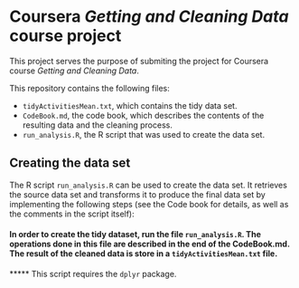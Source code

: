 # Coursera *Getting and Cleaning Data* course project

This project serves the purpose of submiting the project for Coursera course *Getting and Cleaning Data*.

This repository contains the following files:

- `tidyActivitiesMean.txt`, which contains the tidy data set.
- `CodeBook.md`, the code book, which describes the contents of the resulting data and the cleaning process.
- `run_analysis.R`, the R script that was used to create the data set.

## Creating the data set <a name="creating-data-set"></a>

The R script `run_analysis.R` can be used to create the data set. It retrieves the source data set and transforms it to produce the final data set by implementing the following steps (see the Code book for details, as well as the comments in the script itself):

#### In order to create the tidy dataset, run the file `run_analysis.R`. The operations done in this file are described in the end of the CodeBook.md. The result of the cleaned data is store in a `tidyActivitiesMean.txt` file.

***** This script requires the `dplyr` package.
